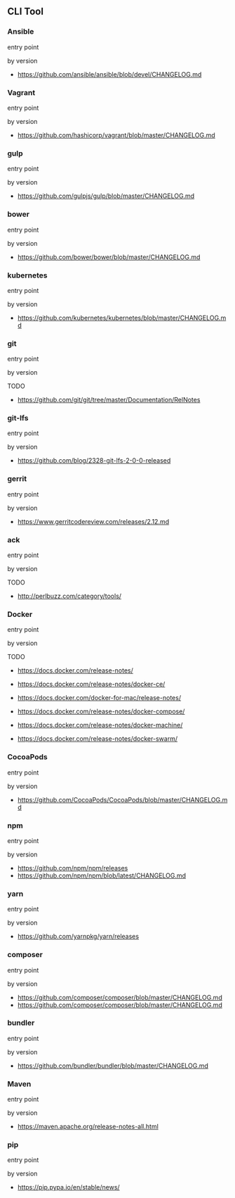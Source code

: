 <!-- toc -->

## CLI Tool

### Ansible
entry point

by version

 - https://github.com/ansible/ansible/blob/devel/CHANGELOG.md

### Vagrant
entry point

by version

 - https://github.com/hashicorp/vagrant/blob/master/CHANGELOG.md

### gulp
entry point

by version

 - https://github.com/gulpjs/gulp/blob/master/CHANGELOG.md

### bower
entry point

by version

 - https://github.com/bower/bower/blob/master/CHANGELOG.md

### kubernetes
entry point

by version

 - https://github.com/kubernetes/kubernetes/blob/master/CHANGELOG.md

### git
entry point

by version

TODO
 - https://github.com/git/git/tree/master/Documentation/RelNotes

### git-lfs
entry point

by version

 - https://github.com/blog/2328-git-lfs-2-0-0-released

### gerrit
entry point

by version

 - https://www.gerritcodereview.com/releases/2.12.md

### ack
entry point

by version

TODO
 - http://perlbuzz.com/category/tools/

### Docker
entry point

by version


TODO
 - https://docs.docker.com/release-notes/

 - https://docs.docker.com/release-notes/docker-ce/
 - https://docs.docker.com/docker-for-mac/release-notes/
 - https://docs.docker.com/release-notes/docker-compose/
 - https://docs.docker.com/release-notes/docker-machine/
 - https://docs.docker.com/release-notes/docker-swarm/

### CocoaPods
entry point

by version

 - https://github.com/CocoaPods/CocoaPods/blob/master/CHANGELOG.md

### npm
entry point

by version

 - https://github.com/npm/npm/releases
 - https://github.com/npm/npm/blob/latest/CHANGELOG.md

### yarn
entry point

by version

 - https://github.com/yarnpkg/yarn/releases

### composer
entry point

by version

 - https://github.com/composer/composer/blob/master/CHANGELOG.md
 - https://github.com/composer/composer/blob/master/CHANGELOG.md

### bundler
entry point

by version

 - https://github.com/bundler/bundler/blob/master/CHANGELOG.md

### Maven
entry point

by version

 - https://maven.apache.org/release-notes-all.html

### pip
entry point

by version

 - https://pip.pypa.io/en/stable/news/
